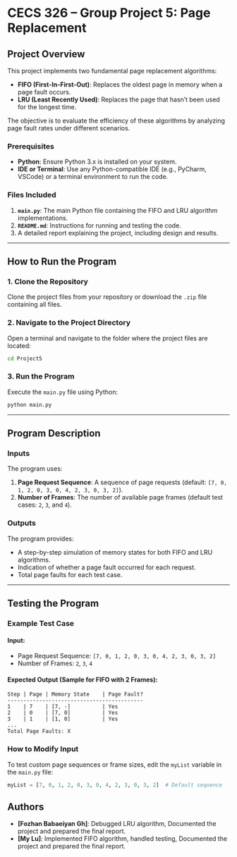 # CECS 326 – Group Project 5: Page Replacement

## Project Overview

This project implements two fundamental page replacement algorithms:

- **FIFO (First-In-First-Out)**: Replaces the oldest page in memory when a page fault occurs.
- **LRU (Least Recently Used)**: Replaces the page that hasn’t been used for the longest time.

The objective is to evaluate the efficiency of these algorithms by analyzing page fault rates under different scenarios.

### Prerequisites

- **Python**: Ensure Python 3.x is installed on your system.
- **IDE or Terminal**: Use any Python-compatible IDE (e.g., PyCharm, VSCode) or a terminal environment to run the code.

### Files Included

1. **`main.py`**: The main Python file containing the FIFO and LRU algorithm implementations.
2. **`README.md`**: Instructions for running and testing the code.
3. A detailed report explaining the project, including design and results.

---

## How to Run the Program

### 1. Clone the Repository

Clone the project files from your repository or download the `.zip` file containing all files.

### 2. Navigate to the Project Directory

Open a terminal and navigate to the folder where the project files are located:

```bash
cd Project5
```

### 3. Run the Program

Execute the `main.py` file using Python:

```bash
python main.py
```

---

## Program Description

### Inputs

The program uses:

1. **Page Request Sequence**: A sequence of page requests (default: `[7, 0, 1, 2, 0, 3, 0, 4, 2, 3, 0, 3, 2]`).
2. **Number of Frames**: The number of available page frames (default test cases: `2`, `3`, and `4`).

### Outputs

The program provides:

- A step-by-step simulation of memory states for both FIFO and LRU algorithms.
- Indication of whether a page fault occurred for each request.
- Total page faults for each test case.

---

## Testing the Program

### Example Test Case

#### Input:

- Page Request Sequence: `[7, 0, 1, 2, 0, 3, 0, 4, 2, 3, 0, 3, 2]`
- Number of Frames: `2`, `3`, `4`

#### Expected Output (Sample for FIFO with 2 Frames):

```
Step | Page | Memory State    | Page Fault?
-------------------------------------------
1    | 7    | [7, -]          | Yes
2    | 0    | [7, 0]          | Yes
3    | 1    | [1, 0]          | Yes
...
Total Page Faults: X
```

### How to Modify Input

To test custom page sequences or frame sizes, edit the `myList` variable in the `main.py` file:

```python
myList = [7, 0, 1, 2, 0, 3, 0, 4, 2, 3, 0, 3, 2]  # Default sequence
```

## Authors

- **[Fozhan Babaeiyan Gh]**: Debugged LRU algorithm, Documented the project and prepared the final report.
- **[My Lu]**: Implemented FIFO algorithm, handled testing, Documented the project and prepared the final report.

```

```
